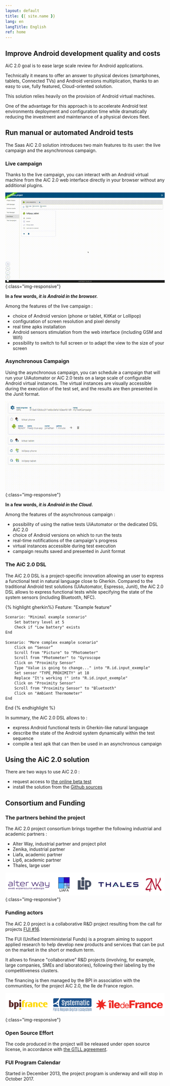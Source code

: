 ```yaml
---
layout: default
title: {{ site.name }}
lang: en
langTitle: English
ref: home
---
```


## Improve Android development quality and costs 

AiC 2.0 goal is to ease large scale review for Android applications. 

Technically it means to offer an answer to physical devices (smartphones, tablets, Connected TVs) and Android versions multiplication, thanks to an easy to use, fully featured, Cloud-oriented solution. 

This solution relies heavily on the provision of Android virtual machines.

One of the advantage for this approach is to accelerate Android test environments deployment and configuration time while dramatically reducing the investment and maintenance of a physical devices fleet.

## Run manual or automated Android tests

The Saas AiC 2.0 solution introduces two main features to its user: the live campaign and the asynchronous campaign.

### Live campaign

Thanks to the live campaign, you can interact with an Android virtual machine from the AiC 2.0 web interface directly in your browser without any additional plugins.

![AiC Live Campaign](/img/AiC_live_campaign_640.gif){:class="img-responsive"}

__In a few words, _it is Android in the browser.___


Among the features of the live campaign :

- choice of Android version (phone or tablet, KitKat or Lollipop)
- configuration of screen resolution and pixel density
- real time apks installation
- Android sensors stimulation from the web interface (including GSM and Wifi)
- possibility to switch to full screen or to adapt the view to the size of your screen

### Asynchronous Campaign

Using the asynchronous campaign, you can schedule a campaign that will run your UiAutomator or AiC 2.0 tests on a large scale of configurable Android virtual instances. The virtual instances are visually accessible during the execution of the test set, and the results are then presented in the Junit format.

![AiC Async Campaign](/img/AiC_async_campaign_640.gif){:class="img-responsive"}

__In a few words, _it is Android in the Cloud.___


Among the features of the asynchronous campaign :

- possibility of using the native tests UiAutomator or the dedicated DSL AiC 2.0
- choice of Android versions on which to run the tests
- real-time notifications of the campaign's progress
- virtual instances accessible during test execution
- campaign results saved and presented in Junit format


### The AiC 2.0 DSL
The AiC 2.0 DSL is a project-specific innovation allowing an user to express a functional test in natural language close to Gherkin. Compared to the traditional Android test solutions (UiAutomator, Espresso, Junit), the AiC 2.0 DSL allows to express functional tests while specifying the state of the system sensors (including Bluetooth, NFC).

{% highlight gherkin%}
Feature: "Example feature"

    Scenario: "Minimal example scenario"
        Set battery level at 5
        Check if "Low battery" exists
    End

    Scenario: "More complex example scenario"
        Click on “Sensor”
        Scroll from "Picture" to "Photometer"
        Scroll from "Photometer" to "Gyroscope
        Click on "Proximity Sensor"
        Type "Value is going to change..." into "R.id.input_exemple"
        Set sensor "TYPE_PROXIMITY" at 18
        Replace "It's working !" into "R.id.input_exemple"
        Click on "Proximity Sensor"
        Scroll from "Proximity Sensor" to "Bluetooth"
        Click on "Ambient Thermometer"
    End

End
{% endhighlight %}


In summary, the AiC 2.0 DSL allows to :

- express Android functional tests in  Gherkin-like natural language
- describe the state of the Android system dynamically within the test sequence
- compile a test apk that can then be used in an asynchronous campaign


## Using the AiC 2.0 solution

There are two ways to use AiC 2.0 :

- request access to [the online beta test](https://goo.gl/forms/mwM85JuVu5oWSdHx2)
- install the solution from the [Github sources](https://github.com/AiC-Project)



## Consortium and Funding

### The partners behind the project
The AiC 2.0 project consortium brings together the following industrial and academic partners :

- Alter Way, industrial partner and project pilot
- Zenika, industrial partner
- Liafa, academic partner
- Lip6, academic partner
- Thales, large user

![AiC Partners Logo](/img/AiC_partners_logo.png){:class="img-responsive"}


### Funding actors
The AiC 2.0 project is a collaborative R&D project resulting from the call for projects [FUI #16](http://www.systematic-paris-region.org/fr/actualites/le-16e-appel-a-projets-fui-retient-12-projets-labellises-par-systematic-paris-region).

The FUI (Unified Interministerial Funds) is a program aiming to support applied research to help develop new products and services that can be put on the market in the short or medium term.


It allows to finance "collaborative" R&D projects (involving, for example, large companies, SMEs and laboratories), following their labeling by the competitiveness clusters.

The financing is then managed by the BPI in association with the communities, for the project AiC 2.0, the Ile de France region.

![AiC Financial Logo](/img/AiC_financial_logo.png){:class="img-responsive"}


### Open Source Effort
The code produced in the project will be released under open source license, in accordance with [the GTLL agreement](http://www.systematic-paris-region.org/fr/logiciel-libre/propos/charte).

### FUI Program Calendar
Started in December 2013, the project program is underway and will stop in October 2017.
